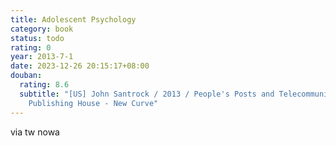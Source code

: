 ```yaml
---
title: Adolescent Psychology
category: book
status: todo
rating: 0
year: 2013-7-1
date: 2023-12-26 20:15:17+08:00
douban:
  rating: 8.6
  subtitle: "[US] John Santrock / 2013 / People's Posts and Telecommunications
    Publishing House - New Curve"
---
```


via tw nowa

